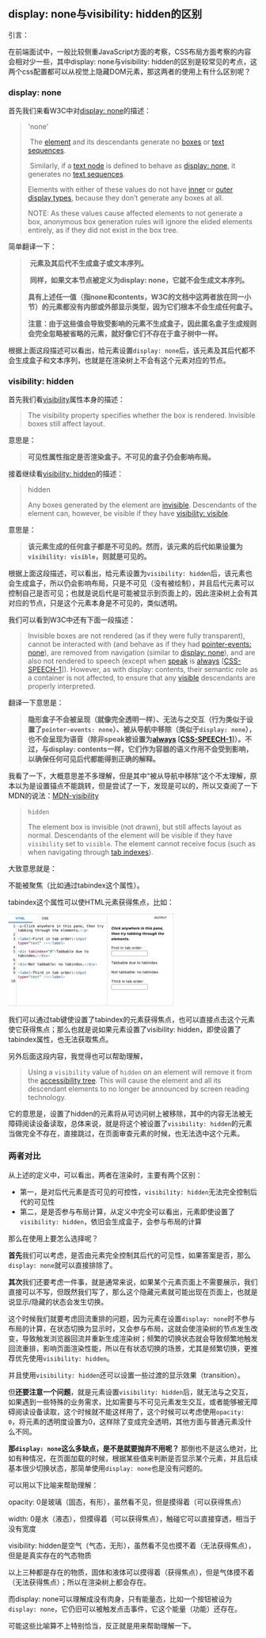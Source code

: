 ## display: none与visibility: hidden的区别

引言：

在前端面试中，一般比较侧重JavaScript方面的考察，CSS布局方面考察的内容会相对少一些，其中display: none与visibility: hidden的区别是较常见的考点，这两个css配置都可以从视觉上隐藏DOM元素，那这两者的使用上有什么区别呢？



### display: none

首先我们来看W3C中对[display: none](https://www.w3.org/TR/css-display/#valdef-display-none)的描述：

> 'none'
>
> ​    The [element](https://www.w3.org/TR/css-display/#elements) and its descendants generate no [boxes](https://www.w3.org/TR/css-display/#box) or [text sequences](https://www.w3.org/TR/css-display/#css-text-sequence).
>
> ​    Similarly, if a [text node](https://www.w3.org/TR/css-display/#text-nodes) is defined to behave as [display: none](https://www.w3.org/TR/css-display/#propdef-display), it generates no [text sequences](https://www.w3.org/TR/css-display/#css-text-sequence).
>
> Elements with either of these values do not have [inner](https://www.w3.org/TR/css-display/#inner-display-type) or [outer display types](https://www.w3.org/TR/css-display/#outer-display-type), because they don’t generate any boxes at all.
>
> NOTE: As these values cause affected elements to not generate a box, anonymous box generation rules will ignore the elided elements entirely, as if they did not exist in the box tree.

简单翻译一下：

> ​    **元素及其后代不生成盒子或文本序列。**
>
> ​    **同样，如果文本节点被定义为display: none，它就不会生成文本序列。**
>
> **具有上述任一值（指none和contents，W3C的文档中这两者放在同一小节）的元素都没有内部或外部显示类型，因为它们根本不会生成任何盒子。**
>
> **注意：由于这些值会导致受影响的元素不生成盒子，因此匿名盒子生成规则会完全忽略被省略的元素，就好像它们不存在于盒子树中一样。**

根据上面这段描述可以看出，给元素设置`display: none`后，该元素及其后代都不会生成盒子和文本序列，也就是在渲染树上不会有这个元素对应的节点。



### visibility: hidden

首先我们看[visibility](https://www.w3.org/TR/css-display/#propdef-visibility)属性本身的描述：

> The visibility property specifies whether the box is rendered. Invisible boxes still affect layout. 

意思是：

> **可见性属性指定是否渲染盒子。不可见的盒子仍会影响布局。**

接着继续看[visibility: hidden](https://www.w3.org/TR/css-display/#valdef-visibility-hidden)的描述：

> hidden
>
> Any boxes generated by the element are [invisible](https://www.w3.org/TR/css-display/#invisible). Descendants of the element can, however, be visible if they have [visibility: visible](https://www.w3.org/TR/css-display/#propdef-visibility).

意思是：

> **该元素生成的任何盒子都是不可见的。然而，该元素的后代如果设置为`visibility: visible`，则就是可见的。**

根据上面这段描述，可以看出，给元素设置为`visibility: hidden`后，该元素也会生成盒子，所以仍会影响布局，只是不可见（没有被绘制），并且后代元素可以控制自己是否可见；也就是说后代是可能被显示到页面上的，因此渲染树上会有其对应的节点，只是这个元素本身是不可见的，类似透明。

我们可以看到W3C中还有下面一段描述：

> Invisible boxes are not rendered (as if they were fully transparent), cannot be interacted with (and behave as if they had [pointer-events: none](https://drafts.csswg.org/css-ui-4/#propdef-pointer-events)), are removed from navigation (similar to [display: none](https://www.w3.org/TR/css-display/#propdef-display)), and are also not rendered to speech (except when [speak](https://www.w3.org/TR/CSS21/aural.html#propdef-speak) is [always](https://www.w3.org/TR/css-speech-1/#valdef-speak-always) [[CSS-SPEECH-1](https://www.w3.org/TR/css-display/#biblio-css-speech-1)]). However, as with display: contents, their semantic role as a container is not affected, to ensure that any [visible](https://www.w3.org/TR/css-display/#valdef-visibility-visible) descendants are properly interpreted.

翻译一下意思是：

> **隐形盒子不会被呈现（就像完全透明一样）、无法与之交互（行为类似于设置了`pointer-events: none`）、被从导航中移除（类似于`display: none`），也不会呈现为语音（除非speak被设置为[always](https://www.w3.org/TR/css-speech-1/#valdef-speak-always)  [[CSS-SPEECH-1](https://www.w3.org/TR/css-display/#biblio-css-speech-1)]）。不过，与display: contents一样，它们作为容器的语义作用不会受到影响，以确保任何可见后代都能得到正确的解释。**

我看了一下，大概意思差不多理解，但是其中“被从导航中移除”这个不太理解，原本以为是设置锚点不能跳转，但是尝试了一下，发现是可以的，所以又查阅了一下MDN的说法：[MDN-visibility](https://developer.mozilla.org/en-US/docs/Web/CSS/visibility)

> `hidden`
>
> The element box is invisible (not drawn), but still affects layout as normal. Descendants of the element will be visible if they have `visibility` set to `visible`. The element cannot receive focus (such as when navigating through [tab indexes](https://developer.mozilla.org/en-US/docs/Web/HTML/Global_attributes/tabindex)).

大致意思就是：

不能被聚焦（比如通过tabindex这个属性）。

tabindex这个属性可以使HTML元素获得焦点，比如：

<img src="./imgs/tabindex.gif" alt="tabindex" style="zoom:50%;" />

我们可以通过tab键使设置了tabindex的元素获得焦点，也可以直接点击这个元素使它获得焦点；那么也就是说如果元素设置了visibility: hidden，即使设置了tabindex属性，也无法获取焦点。

另外后面这段内容，我觉得也可以帮助理解，

> Using a `visibility` value of `hidden` on an element will remove it from the [accessibility tree](https://developer.mozilla.org/en-US/docs/Learn/Accessibility/What_is_accessibility#accessibility_apis). This will cause the element and all its descendant elements to no longer be announced by screen reading technology.

它的意思是，设置了hidden的元素将从可访问树上被移除，其中的内容无法被无障碍阅读设备读取，总体来说，就是将这个被设置了`visibility: hidden`的元素当做完全不存在，直接跳过，在页面审查元素的时候，也无法选中这个元素。



### 两者对比

从上述的定义中，可以看出，两者在渲染时，主要有两个区别：

* 第一，是对后代元素是否可见的可控性，`visibility: hidden`无法完全控制后代的可见性
* 第二，是是否参与布局计算，从定义中完全可以看出，元素即使设置了`visibility: hidden`，依旧会生成盒子，会参与布局的计算

那么在使用上要怎么选择呢？

**首先**我们可以考虑，是否由元素完全控制其后代的可见性，如果答案是否，那么`display: none`就可以直接排除了。

**其次**我们还要考虑一件事，就是通常来说，如果某个元素页面上不需要展示，我们直接可以不写，但既然我们写了，那么这个隐藏元素就可能出现在页面上，也就是说显示/隐藏的状态会发生切换。

这个时候我们就要考虑回流重排的问题，因为元素在设置`display: none`时不参与布局的计算，在状态切换为显示时，又会参与布局，这就会使渲染树的节点发生改变，导致触发浏览器回流并重新生成渲染树；频繁的切换状态就会导致频繁地触发回流重排，影响页面渲染性能，所以在有状态切换的场景，尤其是频繁切换，更推荐优先使用`visibility: hidden`。

并且使用`visibility: hidden`还可以设置一些过渡的显示效果（transition）。

但**还要注意一个问题**，就是元素设置`visibility: hidden`后，就无法与之交互，如果遇到一些特殊的业务需求，比如需要与不可见元素发生交互，或者能够被无障碍阅读设备读取，这个时候就不能这样用了，这个时候可以考虑使用`opacity: 0`，将元素的透明度设置为0，这样除了变成完全透明，其他方面与普通元素没什么不同。

**那`display: none`这么多缺点，是不是就要抛弃不用呢？** 那倒也不是这么绝对，比如有种情况，在页面加载的时候，根据某些值来判断是否显示某个元素，并且后续基本很少切换状态，那简单使用`display: none`也是没有问题的。



可以用以下比喻来帮助理解：

opacity: 0是玻璃（固态，有形），虽然看不见，但是摸得着（可以获得焦点）

width: 0是水（液态），但摸得着（可以获得焦点），触碰它可以直接穿透，相当于没有宽度

visibility: hidden是空气（气态，无形），虽然看不见也摸不着（无法获得焦点），但是是真实存在的气态物质

以上三种都是存在的物质，固体和液体可以摸得着（获得焦点），但是气体摸不着（无法获得焦点）；所以在渲染树上都会存在。

而display: none可以理解成没有肉身，只有能量态，比如一个按钮被设为`display: none`，它仍旧可以被触发点击事件，它这个能量（功能）还存在。

可能这些比喻算不上特别恰当，反正就是用来帮助理解一下。
